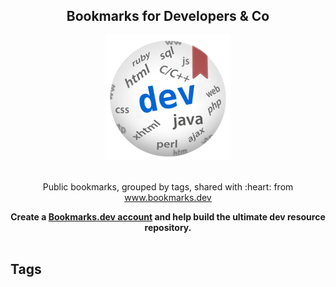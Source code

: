 <div align="center">
    <h2>Bookmarks for Developers & Co</h2>
	<img width="200" height="200" src="images/bookmarks.dev-logo-md.png" alt="Dev Bookmarks">
	<br>
</div>

<br>
<p align="center">
Public bookmarks, grouped by tags, shared with :heart: from <a href="https://www.bookmarks.dev" target="_blank">www.bookmarks.dev</a>
</p>

<div align="center">
	<b>Create a <a href="https://www.bookmarks.dev/howto">Bookmarks.dev account</a> and help build the ultimate dev resource repository.</b>
</div>

<br>

## Tags
